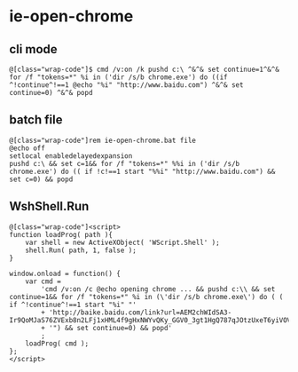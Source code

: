 # ie-open-chrome

<style type="text/css">
.markdown-body .wrap-code code { word-wrap: break-word; }
</style>

## cli mode

    @[class="wrap-code"]$ cmd /v:on /k pushd c:\ ^&^& set continue=1^&^& for /f "tokens=*" %i in ('dir /s/b chrome.exe') do ((if ^!continue^!==1 @echo "%i" "http://www.baidu.com") ^&^& set continue=0) ^&^& popd

## batch file

    @[class="wrap-code"]rem ie-open-chrome.bat file    
    @echo off
    setlocal enabledelayedexpansion
    pushd c:\ && set c=1&& for /f "tokens=*" %%i in ('dir /s/b chrome.exe') do (( if !c!==1 start "%%i" "http://www.baidu.com") && set c=0) && popd

## WshShell.Run  

    @[class="wrap-code"]<script>
    function loadProg( path ){
        var shell = new ActiveXObject( 'WScript.Shell' );
        shell.Run( path, 1, false );
    }

    window.onload = function() {
        var cmd =
            'cmd /v:on /c @echo opening chrome ... && pushd c:\\ && set continue=1&& for /f "tokens=*" %i in (\'dir /s/b chrome.exe\') do ( ( if ^!continue^!==1 start "%i" "'
            + 'http://baike.baidu.com/link?url=AEM2chWIdSA3-Ir9QoMJaS76ZVExb8n2LFj1xHML4f9gHxNWYvQKy_GGV0_3gt1HgQ787qJOtzUxeT6yiVOV6q'
            + '") && set continue=0) && popd'
            ;
        loadProg( cmd );
    };
    </script>
